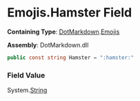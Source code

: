 # Emojis\.Hamster Field

**Containing Type**: [DotMarkdown](../../README.md)\.[Emojis](../README.md)

**Assembly**: DotMarkdown\.dll

```csharp
public const string Hamster = ":hamster:"
```

### Field Value

System\.[String](https://docs.microsoft.com/en-us/dotnet/api/system.string)